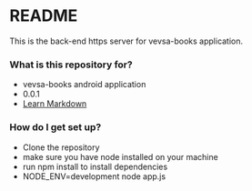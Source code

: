 # README #

This is the back-end https server for vevsa-books application. 

### What is this repository for? ###

* vevsa-books android application 
* 0.0.1
* [Learn Markdown](https://bitbucket.org/tutorials/markdowndemo)

### How do I get set up? ###

* Clone the repository
* make sure you have node installed on your machine
* run npm install to install dependencies
* NODE_ENV=development node app.js
